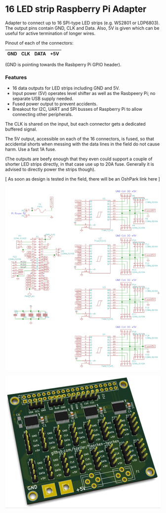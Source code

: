 16 LED strip Raspberry Pi Adapter
=================================

Adapter to connect up to 16 SPI-type LED strips (e.g. WS2801 or LDP6803). The output pins
contain GND, CLK and Data. Also, 5V is given which can be useful for active termination of
longer wires.

Pinout of each of the connectors:

GND | CLK | DATA | +5V
---:|:---:|:----:|:---

(GND is pointing towards the Rasbperry Pi GPIO header).

### Features

* 16 data outputs for LED strips including GND and 5V.
* Input power (5V) operates level shifter as well as the Rasbpeery Pi; no separate USB supply
  needed.
* Fused power output to prevent accidents.
* Breakout for I2C, UART and SPI busses of Raspberry Pi to allow connecting other peripherals.

The CLK is shared on the input, but each connector gets a dedicated buffered signal.

The 5V output, accessible on each of the 16 connectors, is fused, so that accidental shorts when
messing with the data lines in the field do not cause harm. Use a fast 1A fuse.

(The outputs are beefy enough that they even could support a couple of shorter LED strips directly,
in that case use up to 20A fuse. Generally it is advised to directly power the strips though).

[ As soon as design is tested in the field, there will be an OshPark link here ]

![](../img/pi-adapter-sch.png)

![](../img/pi-adapter-pcb.png)
